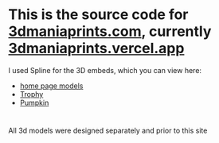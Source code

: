 # This is the source code for [3dmaniaprints.com](https://3dmaniaprints.com), currently [3dmaniaprints.vercel.app](https://3dmaniaprints.vercel.app)

I used Spline for the 3D embeds, which you can view here:

- [home page models](https://community.spline.design/file/c49ff4a2-8e3c-4f35-8174-856898ab3847)
- [Trophy](https://app.spline.design/community/file/9948e7ee-5dfc-46a6-b0e2-56caf6527a33)
- [Pumpkin]([https://app.spline.design/community/file/9948e7ee-5dfc-46a6-b0e2-56caf6527a33](https://app.spline.design/community/file/1eb4d849-cfbe-4b35-a522-b38638c02c87))

#

All 3d models were designed separately and prior to this site

